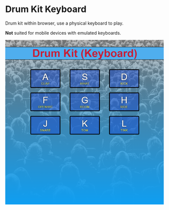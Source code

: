 # Drum Kit Keyboard

Drum kit within browser, use a physical keyboard to play.

<b>Not</b> suited for mobile devices with emulated keyboards. <a href=""></a>

![Image of Drum Kit](https://github.com/michaeldrawe/drumkit_kit_keyboard/blob/master/DrumKitProject.png)
